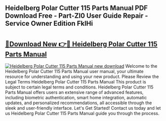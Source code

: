 ## Heidelberg Polar Cutter 115 Parts Manual PDF Download Free - Part-ZI0 User Guide Repair - Service Owner Edition FklHi

# <h2><a href="http://bc7704.oget.top/?id=Heidelberg+Polar+Cutter+115+Parts+Manual">🔗Download New 👉🔴 Heidelberg Polar Cutter 115 Parts Manual</a></h2>

[![Heidelberg Polar Cutter 115 Parts Manual new download](https://i.imgur.com/5g1atiW.png)](http://bc7704.oget.top/?id=Heidelberg+Polar+Cutter+115+Parts+Manual)
Welcome to the Heidelberg Polar Cutter 115 Parts Manual user manual, your ultimate resource for understanding and using your new product. Please Review the Legal Terms Heidelberg Polar Cutter 115 Parts Manual This product is subject to certain legal terms and conditions. Heidelberg Polar Cutter 115 Parts Manual offers users an extensive range of advanced features, including biometric authentication, smart home integration, automatic updates, and personalized recommendations, all accessible through the sleek and user-friendly interface. Let's Get Started! Contact us today and let us Heidelberg Polar Cutter 115 Parts Manual guide you through the process.
